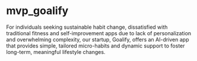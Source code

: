 # mvp_goalify
For individuals seeking sustainable habit change, dissatisfied with traditional fitness and self-improvement apps due to lack of personalization and overwhelming complexity,  our startup, Goalify, offers an AI-driven app that provides simple, tailored micro-habits and dynamic support to foster long-term, meaningful lifestyle changes.
